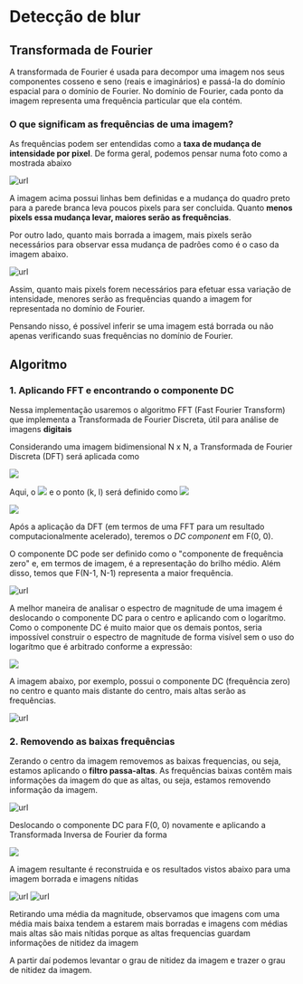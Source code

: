 # Detecção de blur

## Transformada de Fourier
A transformada de Fourier é usada para decompor uma imagem nos seus componentes cosseno e seno (reais e imaginários) e passá-la do domínio espacial para o domínio de Fourier. No domínio de Fourier, cada ponto da imagem representa uma frequência particular que ela contém. 

### O que significam as frequências de uma imagem?
As frequências podem ser entendidas como a **taxa de mudança de intensidade por pixel**. De forma geral, podemos pensar numa foto como a mostrada abaixo 

![url](docs/quadros1.png)

A imagem acima possui linhas bem definidas e a mudança do quadro preto para a parede branca leva poucos pixels para ser concluida. Quanto **menos pixels essa mudança levar, maiores serão as frequências**. 

Por outro lado, quanto mais borrada a imagem, mais pixels serão necessários para observar essa mudança de padrões como é o caso da imagem abaixo.

![url](docs/quadros2.png)

Assim, quanto mais pixels forem necessários para efetuar essa variação de intensidade, menores serão as frequências quando a imagem for representada no domínio de Fourier.

Pensando nisso, é possível inferir se uma imagem está borrada ou não apenas verificando suas frequências no domínio de Fourier.

## Algoritmo

### 1. Aplicando FFT e encontrando o componente DC
Nessa implementação usaremos o algoritmo FFT (Fast Fourier Transform) que implementa a Transformada de Fourier Discreta, útil para análise de imagens **digitais**

Considerando uma imagem bidimensional N x N, a Transformada de Fourier Discreta (DFT) será aplicada como

<img src="https://latex.codecogs.com/gif.latex?F(k, l) = \sum_{a=0}^{N-1} \sum_{b=0}^{N-1} f(a, b) e^{-j \omega (k, l)}"/> 

Aqui, o <img src="https://latex.codecogs.com/gif.latex?\omega = 2\pi"/> e o ponto (k, l) será definido como <img src="https://latex.codecogs.com/gif.latex?\frac{ka}{N} + \frac{lb}{N}"/>

<img src="https://latex.codecogs.com/gif.latex?F(k, l) = \sum_{a=0}^{N-1} \sum_{b=0}^{N-1} f(a, b) e^{-j 2 \pi (\frac{ka}{N} + \frac{lb}{N})}"/>

Após a aplicação da DFT (em termos de uma FFT para um resultado computacionalmente acelerado), teremos o *DC component* em F(0, 0). 

O componente DC pode ser definido como o "componente de frequência zero" e, em termos de imagem, é a representação do brilho médio. Além disso, temos que F(N-1, N-1) representa a maior frequência. 

![url](docs/magnitude_sem_shift.png)

A melhor maneira de analisar o espectro de magnitude de uma imagem é deslocando o componente DC para o centro e aplicando com o logarítmo. Como o componente DC é muito maior que os demais pontos, seria impossível construir o espectro de magnitude de forma visível sem o uso do logarítmo que é arbitrado conforme a expressão: 

<img src="https://latex.codecogs.com/gif.latex?M = 10 \cdot log(|f(k, l)|^2) = 20 \cdot log(|f(k, l)|)"/>

A imagem abaixo, por exemplo, possui o componente DC (frequência zero) no centro e quanto mais distante do centro, mais altas serão as frequências. 

![url](docs/magnitude_com_shift.png)

### 2. Removendo as baixas frequências


Zerando o centro da imagem removemos as baixas frequencias, ou seja, estamos aplicando o **filtro passa-altas**. As frequências baixas contêm mais informações da imagem do que as altas, ou seja, estamos removendo informação da imagem.

![url](docs/zerar-frequencias.png)

Deslocando o componente DC para F(0, 0) novamente e aplicando a Transformada Inversa de Fourier da forma 

<img src="https://latex.codecogs.com/gif.latex?f(a, b) = \frac{1}{N^2} \sum_{k=0}^{N-1} \sum_{l=0}^{N-1} F(k, l) e^{-j 2 \pi (\frac{ka}{N} + \frac{lb}{N})}"/> 

A imagem resultante é reconstruida e os resultados vistos abaixo para uma imagem borrada e imagens nítidas

![url](docs/borrado_sem_baixa_frequencia.png)
![url](docs/nitido_sem_baixas_frequencias.png)


Retirando uma média da magnitude, observamos que imagens com uma média mais baixa tendem a estarem mais borradas e imagens com médias mais altas são mais nítidas porque as altas frequencias guardam informações de nitidez da imagem

A partir daí podemos levantar o grau de nitidez da imagem e trazer o grau de nitidez da imagem. 